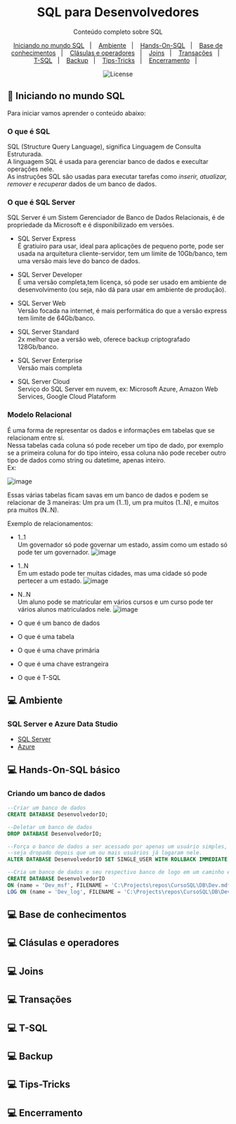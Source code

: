 <h1 align="center"> SQL para Desenvolvedores</h1>

<p align="center">Conteúdo completo sobre SQL</p>

<p align="center">
  <a href="#-iniciando-no-mundo-sql">Iniciando no mundo SQL</a>&nbsp;&nbsp;&nbsp;|&nbsp;&nbsp;&nbsp;
  <a href="#-ambiente">Ambiente</a>&nbsp;&nbsp;&nbsp;|&nbsp;&nbsp;&nbsp;
  <a href="#-hands-on-sql-básico">Hands-On-SQL</a>&nbsp;&nbsp;&nbsp;|&nbsp;&nbsp;&nbsp;
  <a href="#-base-de-conhecimentos">Base de conhecimentos</a>&nbsp;&nbsp;&nbsp;|&nbsp;&nbsp;&nbsp;
  <a href="#-clásulas-e-operadores">Clásulas e operadores</a>&nbsp;&nbsp;&nbsp;|&nbsp;&nbsp;&nbsp;
  <a href="#-joins">Joins</a>&nbsp;&nbsp;&nbsp;|&nbsp;&nbsp;&nbsp;
  <a href="#-transações">Transações</a>&nbsp;&nbsp;&nbsp;|&nbsp;&nbsp;&nbsp;
  <a href="#-t-sql">T-SQL</a>&nbsp;&nbsp;&nbsp;|&nbsp;&nbsp;&nbsp;
  <a href="#-backup">Backup</a>&nbsp;&nbsp;&nbsp;|&nbsp;&nbsp;&nbsp;
  <a href="#-tips-tricks">Tips-Tricks</a>&nbsp;&nbsp;&nbsp;|&nbsp;&nbsp;&nbsp;
  <a href="#-encerramento">Encerramento</a>&nbsp;&nbsp;&nbsp;|&nbsp;&nbsp;&nbsp;
</p>

<p align="center">
  <img alt="License" src="https://img.shields.io/static/v1?label=license&message=MIT&color=49AA26&labelColor=000000">
</p>

## 🚀 Iniciando no mundo SQL

Para iniciar vamos aprender o conteúdo abaixo:

### O que é SQL

SQL (Structure Query Language), significa Linguagem de Consulta Estruturada.\
A linguagem SQL é usada para gerenciar banco de dados e execultar operações nele.\
As instruções SQL são usadas para executar tarefas como _inserir, atualizar, remover_ e _recuperar_ dados de um banco de dados.

### O que é SQL Server

SQL Server é um Sistem Gerenciador de Banco de Dados Relacionais, é de propriedade da Microsoft e é disponibilizado em versões.

- SQL Server Express\
É gratiuiro para usar, ideal para aplicações de pequeno porte, pode ser usada na arquitetura cliente-servidor, tem um limite de 10Gb/banco, tem uma versão mais leve do banco de dados.

- SQL Server Developer\
É uma versão completa,tem licença, só pode ser usado em ambiente de desenvolvimento (ou seja, não dá para usar em ambiente de produção).

- SQL Server Web\
Versão focada na internet, é mais performática do que a versão express tem limite de 64Gb/banco.

- SQL Server Standard\
2x melhor que a versão web, oferece backup criptografado 128Gb/banco.

- SQL Server Enterprise\
Versão mais completa

- SQL Server Cloud\
Serviço do SQL Server em nuvem, ex: Microsoft Azure, Amazon Web Services, Google Cloud Plataform

### Modelo Relacional

É uma forma de representar os dados e informações em tabelas que se relacionam entre si.\
Nessa tabelas cada coluna só pode receber um tipo de dado, por exemplo se a primeira coluna for do tipo inteiro, essa coluna não pode receber outro tipo de dados como string ou datetime, apenas inteiro.\
Ex:

![image](https://user-images.githubusercontent.com/80548321/215465980-f00157a7-c824-4f11-808e-935c61760ac9.png)

Essas várias tabelas ficam savas em um banco de dados e podem se relacionar de 3 maneiras: Um pra um (1..1), um pra muitos (1..N), e muitos pra muitos (N..N).

Exemplo de relacionamentos:

- 1..1\
Um governador só pode governar um estado, assim como um estado só pode ter um governador.
![image](https://user-images.githubusercontent.com/80548321/215466554-8a4c1b32-5968-47e2-87c3-d9190e8c6d13.png)

- 1..N\
Em um estado pode ter muitas cidades, mas uma cidade só pode pertecer a um estado.
![image](https://user-images.githubusercontent.com/80548321/215467016-51fa6fa5-dd2f-46d7-8be8-28b99ee4b3e0.png)

- N..N\
Um aluno pode se matricular em vários cursos e um curso pode ter vários alunos matriculados nele.
![image](https://user-images.githubusercontent.com/80548321/215467374-7e143469-b991-46e2-a160-8c51acd8f007.png)

- O que é um banco de dados
- O que é uma tabela
- O que é uma chave primária
- O que é uma chave estrangeira
- O que é T-SQL

## 💻 Ambiente

### SQL Server e Azure Data Studio

- [SQL Server](https://www.microsoft.com/pt-br/sql-server/sql-server-downloads)
- [Azure](https://learn.microsoft.com/en-us/sql/azure-data-studio/download-azure-data-studio?view=sql-server-ver16&culture=pt-br&country=br&tabs=redhat-install%2Credhat-uninstall)

## 💻 Hands-On-SQL básico

### Criando um banco de dados

```SQL
--Criar um banco de dados
CREATE DATABASE DesenvolvedorIO;

--Deletar um banco de dados
DROP DATABASE DesenvolvedorIO;

--Força o banco de dados a ser acessado por apenas um usuário simples, isso permite que o banco
--seja dropado depois que um ou mais usuários já logaram nele.
ALTER DATABASE DesenvolvedorIO SET SINGLE_USER WITH ROLLBACK IMMEDIATE;

--Cria um banco de dados e seu respectivo banco de logo em um caminho específico no sistema
CREATE DATABASE DesenvolvedorIO
ON (name = 'Dev_msf', FILENAME = 'C:\Projects\repos\CursoSQL\DB\Dev.mdf')
LOG ON (name = 'Dev_log', FILENAME = 'C:\Projects\repos\CursoSQL\DB\Dev.ldf');
```

## 💻 Base de conhecimentos
## 💻 Clásulas e operadores
## 💻 Joins
## 💻 Transações
## 💻 T-SQL
## 💻 Backup
## 💻 Tips-Tricks
## 💻 Encerramento
